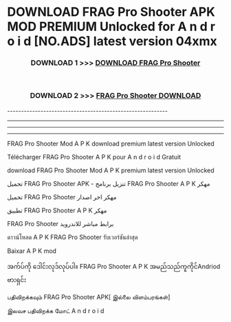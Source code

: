 # DOWNLOAD FRAG Pro Shooter APK MOD PREMIUM Unlocked for A n d r o i d [NO.ADS] latest version 04xmx 



<div align="center">

<h3>DOWNLOAD 1 >>> <a href="https://getmod2.web.app/?judul=FRAG Pro Shooter">DOWNLOAD FRAG Pro Shooter</a></h3><br>

<h3>DOWNLOAD 2 >>> <a href="https://getmod2.web.app/?judul=FRAG Pro Shooter">FRAG Pro Shooter DOWNLOAD </a></h3>

</div>
----------------------------------------------------------

----------------------------------------------------------

----------------------------------------------------------

----------------------------------------------------------

FRAG Pro Shooter Mod A P K download premium latest version Unlocked

Télécharger FRAG Pro Shooter A P K pour A n d r o i d Gratuit

download FRAG Pro Shooter Mod A P K premium latest version Unlocked

تحميل FRAG Pro Shooter APK - تنزيل برنامج FRAG Pro Shooter A P K مهكر

تحميل FRAG Pro Shooter مهكر اخر اصدار

تطبيق FRAG Pro Shooter A P K مهكر

FRAG Pro Shooter برابط مباشر للاندرويد

ดาวน์โหลด A P K FRAG Pro Shooter รับเวอร์ชันล่าสุด

Baixar A P K mod

အက်ပ်ကို ဒေါင်းလုဒ်လုပ်ပါ။ FRAG Pro Shooter A P K အမည်သည်ကူကိုင်Andriod ဗားရှင်း

பதிவிறக்கவும் FRAG Pro Shooter APK[ இல்லை விளம்பரங்கள்] 
 
இலவச பதிவிறக்க மோட் A n d r o i d



